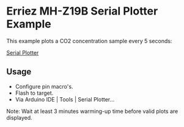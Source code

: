 # Erriez MH-Z19B Serial Plotter Example

This example plots a CO2 concentration sample every 5 seconds:

[Serial Plotter](https://raw.githubusercontent.com/Erriez/ErriezMHZ19B/master/extras/ErriezMHZ19BSerialPlotter.png)

## Usage

* Configure pin macro's.
* Flash to target.
* Via Arduino IDE | Tools | Serial Plotter...

Note: Wait at least 3 minutes warming-up time before valid plots are displayed.
